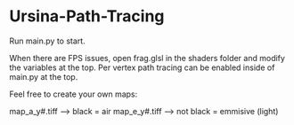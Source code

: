 # Ursina-Path-Tracing

Run main.py to start.

When there are FPS issues, open frag.glsl in the shaders folder and modify the variables at the top. Per vertex path tracing can be enabled inside of main.py at the top.


Feel free to create your own maps:

map_a_y#.tiff --> black = air
map_e_y#.tiff --> not black = emmisive (light)
